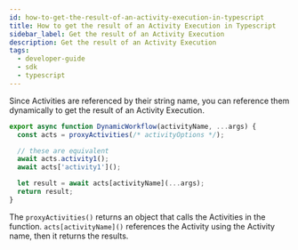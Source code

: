 ```yaml
---
id: how-to-get-the-result-of-an-activity-execution-in-typescript
title: How to get the result of an Activity Execution in Typescript
sidebar_label: Get the result of an Activity Execution
description: Get the result of an Activity Execution
tags:
  - developer-guide
  - sdk
  - typescript
---
```


Since Activities are referenced by their string name, you can reference them dynamically to get the result of an Activity Execution.

```typescript
export async function DynamicWorkflow(activityName, ...args) {
  const acts = proxyActivities(/* activityOptions */);

  // these are equivalent
  await acts.activity1();
  await acts['activity1']();

  let result = await acts[activityName](...args);
  return result;
}
```

The `proxyActivities()` returns an object that calls the Activities in the function. `acts[activityName]()` references the Activity using the Activity name, then it returns the results.
